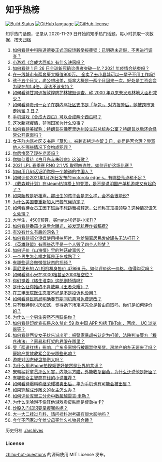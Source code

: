 # 知乎热榜
[![Build Status](https://github.com/ToWeLong/zhihu-hot-questions/workflows/CI/badge.svg)](https://github.com/ToWeLong/zhihu-hot-questions/actions)
[![GitHub language](https://img.shields.io/badge/language-golang-orange.svg)](https://golang.org/)
[![GitHub license](https://img.shields.io/github/license/ToWeLong/zhihu-hot-questions)](https://github.com/ToWeLong/zhihu-hot-questions/blob/main/LICENSE)

知乎热门话题，记录从 2020-11-29 日开始的知乎热门话题。每小时抓取一次数据，按天[归档](./archives)

<!-- BEGIN -->

1. [如何看待中科院道德委正式回应饶毅举报裴钢：已明确未造假，不再进行调查？](https://www.zhihu.com/question/441317727)
1. [小游戏《合成大西瓜》有什么诀窍吗？](https://www.zhihu.com/question/440727080)
1. [如何看待 1 月 26 日全球新冠确诊患者突破一亿？2021 年疫情会结束吗？](https://www.zhihu.com/question/441055229)
1. [在一线城市有两套房大概值900万， 全卖了去小县城可以一辈子不用工作吗?](https://www.zhihu.com/question/440901670)
1. [孩子五个月大，老公想出差，频率大概是一两个月回来一次，好处是工资会变为现在的1.4倍。我该不该支持？](https://www.zhihu.com/question/441236540)
1. [如何看待甘肃通报敦煌防护林被毁调查，称 2000 年以来未发现林地大面积减少？](https://www.zhihu.com/question/441237661)
1. [如何看待贵州一女子在群内骂社区支书是「草包」，对方报警后，她被跨市铐走拘留 3 日？](https://www.zhihu.com/question/441235726)
1. [手机游戏《合成大西瓜》可以合成两个西瓜吗？](https://www.zhihu.com/question/440715965)
1. [这次新冠疫情，非洲国家为什么没事？](https://www.zhihu.com/question/379308126)
1. [如何看待美媒称：特朗普在佛罗里达州设立前总统办公室？特朗普以后还会经常公开露面吗？](https://www.zhihu.com/question/441232671)
1. [女子群内骂社区支书是「草包」，被跨市铐走拘留 3 日，处罚是否合理？辱骂他人在哪些情况下会构成犯罪？](https://www.zhihu.com/question/441237830)
1. [你后悔娶了现在老婆吗？](https://www.zhihu.com/question/315457601)
1. [你如何看待《白月光与朱砂痣》这首歌？](https://www.zhihu.com/question/438545149)
1. [2021 LPL 春季赛 RNG 2:1 V5 取得四连胜，如何评价这场比赛？](https://www.zhihu.com/question/441287196)
1. [如何用几句话证明你是一个地道的中国人？](https://www.zhihu.com/question/403427782)
1. [如何评价2021年1月26日发布的motorola edge s，有哪些亮点和不足？](https://www.zhihu.com/question/441336221)
1. [《戴森球计划》在steam热销榜上的登顶，是不是说明国产单机游戏又有起色了？](https://www.zhihu.com/question/441254136)
1. [如果胎教是听相声，那出生的孩子会是怎么样，会不会很能说?](https://www.zhihu.com/question/39941920)
1. [为什么美国要重新加入巴黎气候协定？](https://www.zhihu.com/question/440591050)
1. [如何看待女员工因下班后不想跳舞被辞退，公司称其顶撞领导？这种情况该怎么处理？](https://www.zhihu.com/question/441226508)
1. [大学生，4500预算，买mate40还是小米11？](https://www.zhihu.com/question/436615199)
1. [如何看待番茄小说后台曝光，被发现私吞作者稿费?](https://www.zhihu.com/question/441218199)
1. [有没有什么有趣的网名？](https://www.zhihu.com/question/267396088)
1. [如何看待部分港媒使用摆拍照片，称给隔离居民发放罐头无法打开？](https://www.zhihu.com/question/441224754)
1. [《英雄联盟》有哪些选手是一个人毁了四个人的梦？](https://www.zhihu.com/question/440422370)
1. [如何评价《山海情》里的种菇故事线？](https://www.zhihu.com/question/440480864)
1. [一个男生怎么样才算是正在成熟了？](https://www.zhihu.com/question/431134549)
1. [有哪些适合做微信状态的视频？](https://www.zhihu.com/question/440851566)
1. [索尼发布的 A1 相机机身售价 47999 元，如何评价这一价格，值得购买吗？](https://www.zhihu.com/question/441362784)
1. [如何看待小米在3000档甚至2000档空位？](https://www.zhihu.com/question/440997091)
1. [你们觉着《橘生淮南》这部剧矫情吗?](https://www.zhihu.com/question/440397650)
1. [是什么让你始终不肯放弃《王者荣耀》？](https://www.zhihu.com/question/429140112)
1. [在三甲医院医生态度不好是不是投诉也没用？](https://www.zhihu.com/question/440808409)
1. [如何看待民航局明确春节期间机票可免费退改？](https://www.zhihu.com/question/441269193)
1. [只有我特别讨厌如懿，觉得她下场凄凉完全是咎由自取吗，你们是如何评价的？](https://www.zhihu.com/question/298071572)
1. [为什么一个男生突然不再联系你？](https://www.zhihu.com/question/439717899)
1. [如何看待印度宣布将永久禁止 59 款中国 APP  包括 TikTok 、百度、 UC 浏览器等？](https://www.zhihu.com/question/441222499)
1. [如何看待西安女子状告派出所：报警家暴却被认定为打架，法院判决警方「程序违法」？家暴和打架的界限在哪里？](https://www.zhihu.com/question/441245085)
1. [受「两道红线」影响，广东多家银行被曝暂停房贷，房地产的冬天要来了吗？房地产贷款收紧会带来哪些影响？](https://www.zhihu.com/question/441131160)
1. [游戏对固态硬盘损伤大吗？](https://www.zhihu.com/question/409083424)
1. [为什么用iPhone拍视频更好依然是业界的共识？](https://www.zhihu.com/question/440731913)
1. [宋朝猛将童贯那么厉害，内能平方腊，外能收复幽燕，为什么还说他是奸臣？](https://www.zhihu.com/question/440800572)
1. [有哪些女主智商在线的小说推荐？](https://www.zhihu.com/question/384120611)
1. [如何看待爆料称继荣耀被卖出后，华为手机也有可能会被出售？](https://www.zhihu.com/question/440716092)
1. [如果穿越成沙雕文的女主怎么办？](https://www.zhihu.com/question/379331291)
1. [如何评价库里三分命中数超越雷吉·米勒？](https://www.zhihu.com/question/441099670)
1. [为什么米哈游不像其他游戏卖皮肤而是使劲抽卡?](https://www.zhihu.com/question/421501822)
1. [炒股入门知识要掌握哪些呢？](https://www.zhihu.com/question/38576014)
1. [大一大二挂过几科，请问挂科对考研有很大影响吗？](https://www.zhihu.com/question/439945006)
1. [今年不回家过年给父母买什么礼物最合适？](https://www.zhihu.com/question/441097106)

<!-- END -->

历史归档 [./archives](./archives)


### License
[zhihu-hot-questions](https://github.com/towelong/zhihu-hot-questions) 的源码使用 MIT License 发布。